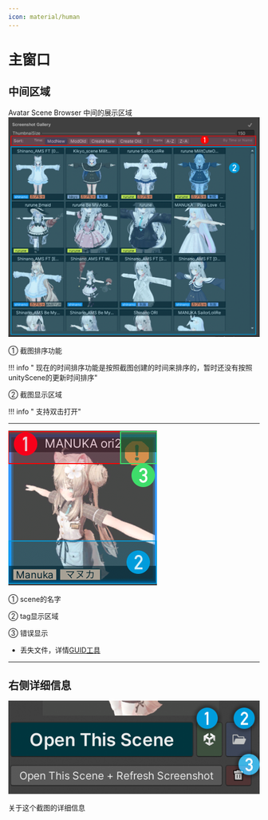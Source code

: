```yaml
---
icon: material/human
---
```


# 主窗口

## 中间区域

Avatar Scene Browser 中间的展示区域
![场景浏览-全部场景](img/场景浏览-全部场景.png)

① 截图排序功能

!!! info " 现在的时间排序功能是按照截图创建的时间来排序的，暂时还没有按照unityScene的更新时间排序"

② 截图显示区域

!!! info " 支持双击打开"

---

![场景浏览-全部场景](img/场景浏览-单独.png)

① scene的名字

② tag显示区域

③ 错误显示
- 丢失文件，详情[GUID工具](guid-batch-update-tool.md)


-----

## 右侧详细信息



![场景浏览-全部场景](img/场景浏览-详细栏.png)

关于这个截图的详细信息